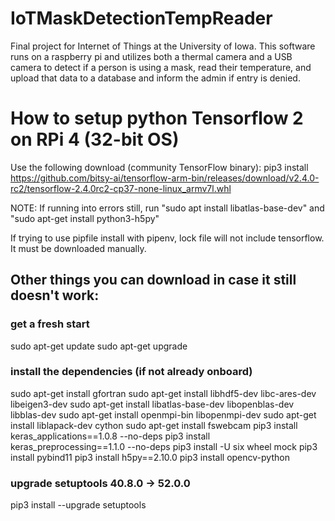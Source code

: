 # IoTMaskDetectionTempReader
Final project for Internet of Things at the University of Iowa. This software runs on a raspberry pi and utilizes both a thermal camera and a USB camera to detect if a person is using a mask, read their temperature, and upload that data to a database and inform the admin if entry is denied. 


# How to setup python Tensorflow 2 on RPi 4 (32-bit OS)
Use the following download (community TensorFlow binary):
pip3 install https://github.com/bitsy-ai/tensorflow-arm-bin/releases/download/v2.4.0-rc2/tensorflow-2.4.0rc2-cp37-none-linux_armv7l.whl

NOTE: If running into errors still, run "sudo apt install libatlas-base-dev" and  "sudo apt-get install python3-h5py"

If trying to use pipfile install with pipenv, lock file will not include tensorflow. It must be downloaded manually. 

## Other things you can download in case it still doesn't work:
### get a fresh start
sudo apt-get update
sudo apt-get upgrade
### install the dependencies (if not already onboard)
sudo apt-get install gfortran
sudo apt-get install libhdf5-dev libc-ares-dev libeigen3-dev
sudo apt-get install libatlas-base-dev libopenblas-dev libblas-dev
sudo apt-get install openmpi-bin libopenmpi-dev
sudo apt-get install liblapack-dev cython
sudo apt-get install fswebcam
pip3 install keras_applications==1.0.8 --no-deps
pip3 install keras_preprocessing==1.1.0 --no-deps
pip3 install -U six wheel mock
pip3 install pybind11
pip3 install h5py==2.10.0
pip3 install opencv-python
### upgrade setuptools 40.8.0 -> 52.0.0
pip3 install --upgrade setuptools

